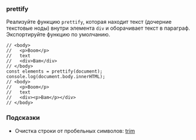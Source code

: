 ### prettify

Реализуйте функцию `prettify`, которая находит текст (дочерние текстовые ноды) внутри элемента `div` и оборачивает текст в параграф. Экспортируйте функцию по умолчанию.

```
// <body>
//   <p>Boom</p>
//   text
//   <div>Bam</div>
// </body>
const elements = prettify(document);
console.log(document.body.innerHTML);
// <body>
//   <p>Boom</p>
//   text
//   <div><p>Bam</p></div>
// </body>

```

### Подсказки

-   Очистка строки от пробельных символов: [trim](https://developer.mozilla.org/en-US/docs/Web/JavaScript/Reference/Global_Objects/String/trim)